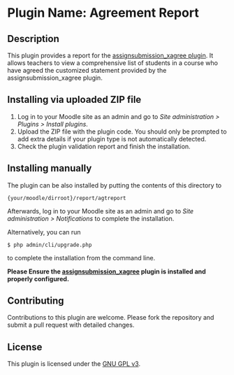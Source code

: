 # Plugin Name: Agreement Report

## Description
This plugin provides a report for the [assignsubmission_xagree plugin](https://github.com/catalyst/moodle-assignsubmission_xagree/tree/main). It allows teachers to view a comprehensive list of students in a course who have agreed the customized statement provided by the assignsubmission_xagree plugin.


## Installing via uploaded ZIP file

1. Log in to your Moodle site as an admin and go to _Site administration >
   Plugins > Install plugins_.
2. Upload the ZIP file with the plugin code. You should only be prompted to add
   extra details if your plugin type is not automatically detected.
3. Check the plugin validation report and finish the installation.

## Installing manually

The plugin can be also installed by putting the contents of this directory to

    {your/moodle/dirroot}/report/agtreport

Afterwards, log in to your Moodle site as an admin and go to _Site administration >
Notifications_ to complete the installation.

Alternatively, you can run

    $ php admin/cli/upgrade.php

to complete the installation from the command line.

**Please Ensure the [assignsubmission_xagree](https://github.com/catalyst/moodle-assignsubmission_xagree/tree/main) plugin is installed and properly configured.**


## Contributing
Contributions to this plugin are welcome. Please fork the repository and submit a pull request with detailed changes.


## License
This plugin is licensed under the [GNU GPL v3](https://www.gnu.org/licenses/gpl-3.0.html).
